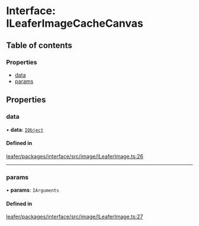 # Interface: ILeaferImageCacheCanvas

## Table of contents

### Properties

- [data](ILeaferImageCacheCanvas.md#data)
- [params](ILeaferImageCacheCanvas.md#params)

## Properties

### data

• **data**: [`IObject`](IObject.md)

#### Defined in

[leafer/packages/interface/src/image/ILeaferImage.ts:26](https://github.com/leaferjs/leafer/blob/fd13609/packages/interface/src/image/ILeaferImage.ts#L26)

___

### params

• **params**: `IArguments`

#### Defined in

[leafer/packages/interface/src/image/ILeaferImage.ts:27](https://github.com/leaferjs/leafer/blob/fd13609/packages/interface/src/image/ILeaferImage.ts#L27)
